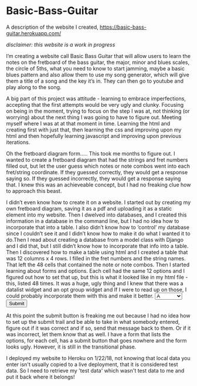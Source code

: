 # Basic-Bass-Guitar
A description of the website I created, https://basic-bass-guitar.herokuapp.com/

*disclaimer: this website is a work in progress*

I’m creating a website call Basic Bass Guitar that will allow users to learn the notes on the fretboard of the bass guitar, the major, 
minor and blues scales, the circle of 5ths, what you need to know to start jamming, maybe a basic blues pattern and also allow them to 
use my song generator, which will give them a title of a song and the key it’s in. They can then go to youtube and 
play along to the song.

A big part of this project was attitude - learning to embrace imperfections, accepting that the first attempts would be very ugly and 
clunky. Focusing on being in the moment, trying to focus on the step I was at, not thinking (or worrying) about the next thing I was 
going to have to figure out. Meeting myself where I was at at that moment in time. Learning the html and creating first with just that, 
then learning the css and improving upon my html and then hopefully learning javascript and improving upon previous iterations.

Oh the fretboard diagram form…..
This took me months to figure out. I wanted to create a fretboard diagram that had the strings and fret numbers filled out, but let the 
user guess which notes or note combos went into each fret/string coordinate. If they guessed correctly, they would get a response saying
so. If they guessed incorrectly, they would get a response saying that. I knew this was an achieveable concept, but I had no freaking 
clue how to approach this beast.

I didn’t even know how to create it on a website. I started out by creating my own fretboard diagram, saving it as a pdf and uploading 
it as a static element into my website. Then I dwelved into databases, and I created this information in a database in the command line,
but I had no idea how to incorporate that into a table. I also didn’t know how to ‘control’ my database since I couldn’t see it and I 
didn’t know how to make it do what I wanted it to do.Then I read about creating a database from a model class with Django and I did 
that, but I still didn’t know how to incorporate that info into a table. Then I discovered how to make a table using html and I created 
a table that was 12 columns x 4 rows. I filled in the fret numbers and the string names. That left the 48 cells that contained the note 
or note combos. Then I started learning about forms and options. Each cell had the same 12 options and I figured out how to set that up,
but this is what it looked like in my html file - this, listed 48 times. It was a huge, ugly thing and I knew that there was a datalist 
widget and an opt group widget and If I were to read up on those, I could probably incorporate them with this and make it better. 
       <td>
          <select>
            <option value="A">A</option>
            <option value="A#_Bflat">A#_Bflat</option>
            <option value="B">B</option>
            <option value="C">C</option>
            <option value="C#_Dflat">C#_Dflat</option>
            <option value="D">D</option>
            <option value="D#_Eflat">D#_Eflat</option>
            <option value="E">E</option>
            <option value="F">F</option>
            <option value="F#_Gflat">F#_Gflat</option>
            <option value="G">G</option>
            <option value="G">G#_Aflat</option>
          </select>
          <button type="submit">Submit</button>
        </td>

At this point the submit button is freaking me out because I had no idea how to set up the submit trail and be able to take in what 
somebody entered, figure out if it was correct and if so, send that message back to them. Or if it was incorrect, let them know that 
as well. I have a form that lists the options, for each cell, has a submit button that goes nowhere and the form looks ugly. However,
it is still in the transitional phase.


I deployed my website to Heroku on 1/22/18, not knowing that local data you enter isn't usually copied to a live deployment, that it is
considered test data. So I need to retrieve my 'test data' which wasn't test data to me and put it back where it belongs!

